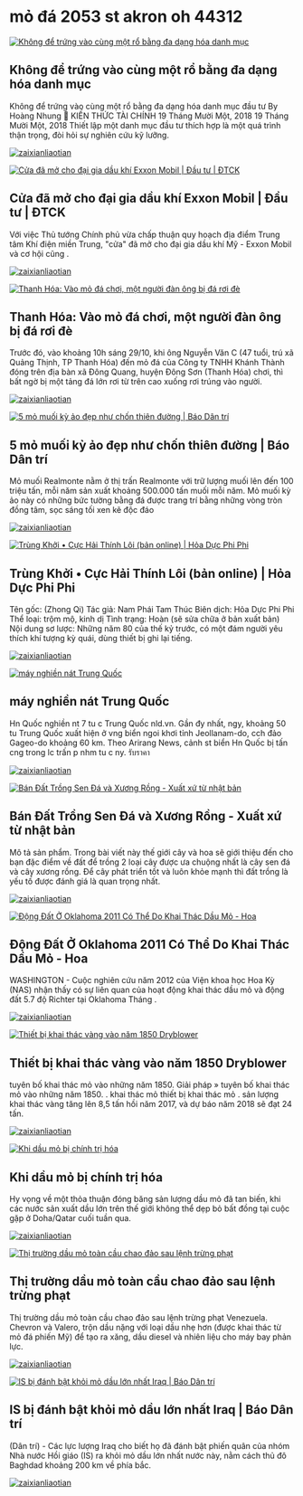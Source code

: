 # mỏ đá 2053 st akron oh 44312
<a href="https://mnn.zoosnet.net/LR/Chatpre.aspx?id=MNN94995150&p=https://topgrinding.com/" target="_blank">![Không để trứng vào cùng một rổ bằng đa dạng hóa danh mục ](https://github.com/technlg/images/blob/main/28.jpg)</a>
## Không để trứng vào cùng một rổ bằng đa dạng hóa danh mục 
Không để trứng vào cùng một rổ bằng đa dạng hóa danh mục đầu tư By Hoàng Nhung 📰 KIẾN THỨC TÀI CHÍNH 19 Tháng Mười Một, 2018 19 Tháng Mười Một, 2018 Thiết lập một danh mục đầu tư thích hợp là một quá trình thận trọng, đòi hỏi sự nghiên cứu kỹ lưỡng.
<a href="https://mnn.zoosnet.net/LR/Chatpre.aspx?id=MNN94995150&p=https://topgrinding.com/" target="_blank"><img src="https://github.com/technlg/images/raw/main/chat11.jpg" alt="zaixianliaotian"/></a><a href="//whatsapp.shibangsoft.com/WhatsApp.php" ><img src="https://github.com/technlg/images/raw/main/chat11.png" alt=""></a>
<a href="https://mnn.zoosnet.net/LR/Chatpre.aspx?id=MNN94995150&p=https://topgrinding.com/" target="_blank">![Cửa đã mở cho đại gia dầu khí Exxon Mobil | Đầu tư | ĐTCK](https://github.com/technlg/images/blob/main/38.jpg)</a>
## Cửa đã mở cho đại gia dầu khí Exxon Mobil | Đầu tư | ĐTCK
Với việc Thủ tướng Chính phủ vừa chấp thuận quy hoạch địa điểm Trung tâm Khí điện miền Trung, "cửa" đã mở cho đại gia dầu khí Mỹ - Exxon Mobil và cơ hội cũng .
<a href="https://mnn.zoosnet.net/LR/Chatpre.aspx?id=MNN94995150&p=https://topgrinding.com/" target="_blank"><img src="https://github.com/technlg/images/raw/main/chat11.jpg" alt="zaixianliaotian"/></a><a href="//whatsapp.shibangsoft.com/WhatsApp.php" ><img src="https://github.com/technlg/images/raw/main/chat11.png" alt=""></a>
<a href="https://mnn.zoosnet.net/LR/Chatpre.aspx?id=MNN94995150&p=https://topgrinding.com/" target="_blank">![Thanh Hóa: Vào mỏ đá chơi, một người đàn ông bị đá rơi đè ](https://github.com/technlg/images/blob/main/35.jpg)</a>
## Thanh Hóa: Vào mỏ đá chơi, một người đàn ông bị đá rơi đè 
Trước đó, vào khoảng 10h sáng 29/10, khi ông Nguyễn Văn C (47 tuổi, trú xã Quảng Thịnh, TP Thanh Hóa) đến mỏ đá của Công ty TNHH Khánh Thành đóng trên địa bàn xã Đông Quang, huyện Đông Sơn (Thanh Hóa) chơi, thì bất ngờ bị một tảng đá lớn rơi từ trên cao xuống rơi trúng vào người.
<a href="https://mnn.zoosnet.net/LR/Chatpre.aspx?id=MNN94995150&p=https://topgrinding.com/" target="_blank"><img src="https://github.com/technlg/images/raw/main/chat11.jpg" alt="zaixianliaotian"/></a><a href="//whatsapp.shibangsoft.com/WhatsApp.php" ><img src="https://github.com/technlg/images/raw/main/chat11.png" alt=""></a>
<a href="https://mnn.zoosnet.net/LR/Chatpre.aspx?id=MNN94995150&p=https://topgrinding.com/" target="_blank">![5 mỏ muối kỳ ảo đẹp như chốn thiên đường | Báo Dân trí](https://github.com/technlg/images/blob/main/10.jpg)</a>
## 5 mỏ muối kỳ ảo đẹp như chốn thiên đường | Báo Dân trí
Mỏ muối Realmonte nằm ở thị trấn Realmonte với trữ lượng muối lên đến 100 triệu tấn, mỗi năm sản xuất khoảng 500.000 tấn muối mỗi năm. Mỏ muối kỳ ảo này có những bức tường bằng đá được trang trí bằng những vòng tròn đồng tâm, sọc sáng tối xen kẽ độc đáo 
<a href="https://mnn.zoosnet.net/LR/Chatpre.aspx?id=MNN94995150&p=https://topgrinding.com/" target="_blank"><img src="https://github.com/technlg/images/raw/main/chat11.jpg" alt="zaixianliaotian"/></a><a href="//whatsapp.shibangsoft.com/WhatsApp.php" ><img src="https://github.com/technlg/images/raw/main/chat11.png" alt=""></a>
<a href="https://mnn.zoosnet.net/LR/Chatpre.aspx?id=MNN94995150&p=https://topgrinding.com/" target="_blank">![Trùng Khởi • Cực Hải Thính Lôi (bản online) | Hỏa Dực Phi Phi](https://github.com/technlg/images/blob/main/42.jpg)</a>
## Trùng Khởi • Cực Hải Thính Lôi (bản online) | Hỏa Dực Phi Phi
Tên gốc: (Zhong Qi) Tác giả: Nam Phái Tam Thúc Biên dịch: Hỏa Dực Phi Phi Thể loại: trộm mộ, kinh dị Tình trạng: Hoàn (sẽ sửa chữa ở bản xuất bản) Nội dung sơ lược: Những năm 80 của thế kỷ trước, có một đám người yêu thích khí tượng kỳ quái, dùng thiết bị ghi lại tiếng.
<a href="https://mnn.zoosnet.net/LR/Chatpre.aspx?id=MNN94995150&p=https://topgrinding.com/" target="_blank"><img src="https://github.com/technlg/images/raw/main/chat11.jpg" alt="zaixianliaotian"/></a><a href="//whatsapp.shibangsoft.com/WhatsApp.php" ><img src="https://github.com/technlg/images/raw/main/chat11.png" alt=""></a>
<a href="https://mnn.zoosnet.net/LR/Chatpre.aspx?id=MNN94995150&p=https://topgrinding.com/" target="_blank">![máy nghiền nát Trung Quốc](https://github.com/technlg/images/blob/main/48.jpg)</a>
## máy nghiền nát Trung Quốc
Hn Quốc nghiền nt 7 tu c Trung Quốc nld.vn. Gần đy nhất, ngy, khoảng 50 tu Trung Quốc xuất hiện ở vng biển ngoi khơi tỉnh Jeollanam-do, cch đảo Gageo-do khoảng 60 km. Theo Arirang News, cảnh st biển Hn Quốc bị tấn cng trong lc trấn p nhm tu c ny. รับราคา
<a href="https://mnn.zoosnet.net/LR/Chatpre.aspx?id=MNN94995150&p=https://topgrinding.com/" target="_blank"><img src="https://github.com/technlg/images/raw/main/chat11.jpg" alt="zaixianliaotian"/></a><a href="//whatsapp.shibangsoft.com/WhatsApp.php" ><img src="https://github.com/technlg/images/raw/main/chat11.png" alt=""></a>
<a href="https://mnn.zoosnet.net/LR/Chatpre.aspx?id=MNN94995150&p=https://topgrinding.com/" target="_blank">![Bán Đất Trồng Sen Đá và Xương Rồng - Xuất xứ từ nhật bản ](https://github.com/technlg/images/blob/main/3.jpg)</a>
## Bán Đất Trồng Sen Đá và Xương Rồng - Xuất xứ từ nhật bản 
Mô tả sản phẩm. Trong bài viết này thế giới cây và hoa sẽ giới thiệu đến cho bạn đặc điểm về đất để trồng 2 loại cây được ưa chuộng nhất là cây sen đá và cây xương rồng. Để cây phát triển tốt và luôn khỏe mạnh thì đất trồng là yếu tố được đánh giá là quan trọng nhất.
<a href="https://mnn.zoosnet.net/LR/Chatpre.aspx?id=MNN94995150&p=https://topgrinding.com/" target="_blank"><img src="https://github.com/technlg/images/raw/main/chat11.jpg" alt="zaixianliaotian"/></a><a href="//whatsapp.shibangsoft.com/WhatsApp.php" ><img src="https://github.com/technlg/images/raw/main/chat11.png" alt=""></a>
<a href="https://mnn.zoosnet.net/LR/Chatpre.aspx?id=MNN94995150&p=https://topgrinding.com/" target="_blank">![Động Đất Ở Oklahoma 2011 Có Thể Do Khai Thác Dầu Mỏ - Hoa ](https://github.com/technlg/images/blob/main/65.jpg)</a>
## Động Đất Ở Oklahoma 2011 Có Thể Do Khai Thác Dầu Mỏ - Hoa 
WASHINGTON - Cuộc nghiên cứu năm 2012 của Viện khoa học Hoa Kỳ (NAS) nhận thấy có sự liên quan của hoạt động khai thác dầu mỏ và động đất 5.7 độ Richter tại Oklahoma Tháng .
<a href="https://mnn.zoosnet.net/LR/Chatpre.aspx?id=MNN94995150&p=https://topgrinding.com/" target="_blank"><img src="https://github.com/technlg/images/raw/main/chat11.jpg" alt="zaixianliaotian"/></a><a href="//whatsapp.shibangsoft.com/WhatsApp.php" ><img src="https://github.com/technlg/images/raw/main/chat11.png" alt=""></a>
<a href="https://mnn.zoosnet.net/LR/Chatpre.aspx?id=MNN94995150&p=https://topgrinding.com/" target="_blank">![Thiết bị khai thác vàng vào năm 1850 Dryblower](https://github.com/technlg/images/blob/main/58.jpg)</a>
## Thiết bị khai thác vàng vào năm 1850 Dryblower
tuyên bố khai thác mỏ vào những năm 1850. Giải pháp » tuyên bố khai thác mỏ vào những năm 1850. . khai thác mỏ thiết bị khai thác mỏ . sản lượng khai thác vàng tăng lên 8,5 tấn hồi năm 2017, và dự báo năm 2018 sẽ đạt 24 tấn.
<a href="https://mnn.zoosnet.net/LR/Chatpre.aspx?id=MNN94995150&p=https://topgrinding.com/" target="_blank"><img src="https://github.com/technlg/images/raw/main/chat11.jpg" alt="zaixianliaotian"/></a><a href="//whatsapp.shibangsoft.com/WhatsApp.php" ><img src="https://github.com/technlg/images/raw/main/chat11.png" alt=""></a>
<a href="https://mnn.zoosnet.net/LR/Chatpre.aspx?id=MNN94995150&p=https://topgrinding.com/" target="_blank">![Khi dầu mỏ bị chính trị hóa](https://github.com/technlg/images/blob/main/38.jpg)</a>
## Khi dầu mỏ bị chính trị hóa
Hy vọng về một thỏa thuận đóng băng sản lượng dầu mỏ đã tan biến, khi các nước sản xuất dầu lớn trên thế giới không thể dẹp bỏ bất đồng tại cuộc gặp ở Doha/Qatar cuối tuần qua.
<a href="https://mnn.zoosnet.net/LR/Chatpre.aspx?id=MNN94995150&p=https://topgrinding.com/" target="_blank"><img src="https://github.com/technlg/images/raw/main/chat11.jpg" alt="zaixianliaotian"/></a><a href="//whatsapp.shibangsoft.com/WhatsApp.php" ><img src="https://github.com/technlg/images/raw/main/chat11.png" alt=""></a>
<a href="https://mnn.zoosnet.net/LR/Chatpre.aspx?id=MNN94995150&p=https://topgrinding.com/" target="_blank">![Thị trường dầu mỏ toàn cầu chao đảo sau lệnh trừng phạt ](https://github.com/technlg/images/blob/main/11.jpg)</a>
## Thị trường dầu mỏ toàn cầu chao đảo sau lệnh trừng phạt 
Thị trường dầu mỏ toàn cầu chao đảo sau lệnh trừng phạt Venezuela.  Chevron và Valero, trộn dầu nặng với loại dầu nhẹ hơn (được khai thác từ mỏ đá phiến Mỹ) để tạo ra xăng, dầu diesel và nhiên liệu cho máy bay phản lực.
<a href="https://mnn.zoosnet.net/LR/Chatpre.aspx?id=MNN94995150&p=https://topgrinding.com/" target="_blank"><img src="https://github.com/technlg/images/raw/main/chat11.jpg" alt="zaixianliaotian"/></a><a href="//whatsapp.shibangsoft.com/WhatsApp.php" ><img src="https://github.com/technlg/images/raw/main/chat11.png" alt=""></a>
<a href="https://mnn.zoosnet.net/LR/Chatpre.aspx?id=MNN94995150&p=https://topgrinding.com/" target="_blank">![IS bị đánh bật khỏi mỏ dầu lớn nhất Iraq | Báo Dân trí](https://github.com/technlg/images/blob/main/29.jpg)</a>
## IS bị đánh bật khỏi mỏ dầu lớn nhất Iraq | Báo Dân trí
(Dân trí) - Các lực lượng Iraq cho biết họ đã đánh bật phiến quân của nhóm Nhà nước Hồi giáo (IS) ra khỏi mỏ dầu lớn nhất nước này, nằm cách thủ đô Baghdad khoảng 200 km về phía bắc.
<a href="https://mnn.zoosnet.net/LR/Chatpre.aspx?id=MNN94995150&p=https://topgrinding.com/" target="_blank"><img src="https://github.com/technlg/images/raw/main/chat11.jpg" alt="zaixianliaotian"/></a><a href="//whatsapp.shibangsoft.com/WhatsApp.php" ><img src="https://github.com/technlg/images/raw/main/chat11.png" alt=""></a>
